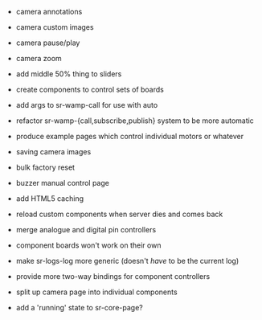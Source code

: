 - camera annotations
- camera custom images
- camera pause/play
- camera zoom
- add middle 50% thing to sliders

- create components to control sets of boards

- add args to sr-wamp-call for use with auto
- refactor sr-wamp-{call,subscribe,publish} system to be more automatic

- produce example pages which control individual motors or whatever

- saving camera images
- bulk factory reset
- buzzer manual control page
- add HTML5 caching
- reload custom components when server dies and comes back
- merge analogue and digital pin controllers
- component boards won't work on their own
- make sr-logs-log more generic (doesn't *have* to be the current log)
- provide more two-way bindings for component controllers
- split up camera page into individual components
- add a 'running' state to sr-core-page?
